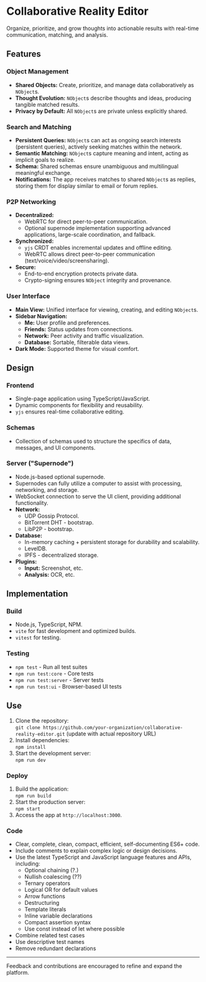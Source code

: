 # Collaborative Reality Editor

Organize, prioritize, and grow thoughts into actionable results with real-time communication, matching, and analysis.

## Features

### Object Management

- **Shared Objects:** Create, prioritize, and manage data collaboratively as `NObject`s.
- **Thought Evolution:** `NObject`s describe thoughts and ideas, producing tangible matched results.
- **Privacy by Default:** All `NObject`s are private unless explicitly shared.

### Search and Matching

- **Persistent Queries:** `NObject`s can act as ongoing search interests (persistent queries), actively seeking matches within the network.
- **Semantic Matching:** `NObject`s capture meaning and intent, acting as implicit goals to realize.
- **Schema:** Shared schemas ensure unambiguous and multilingual meaningful exchange.
- **Notifications:** The app receives matches to shared `NObject`s as replies, storing them for display similar to email or forum replies.

### P2P Networking

- **Decentralized:**
    - WebRTC for direct peer-to-peer communication.
    - Optional supernode implementation supporting advanced applications, large-scale coordination, and fallback.
- **Synchronized:**
    - `yjs` CRDT enables incremental updates and offline editing.
    - WebRTC allows direct peer-to-peer communication (text/voice/video/screensharing).
- **Secure:**
    - End-to-end encryption protects private data.
    - Crypto-signing ensures `NObject` integrity and provenance.

### User Interface

- **Main View:** Unified interface for viewing, creating, and editing `NObject`s.
- **Sidebar Navigation:**
    - **Me:** User profile and preferences.
    - **Friends:** Status updates from connections.
    - **Network:** Peer activity and traffic visualization.
    - **Database:** Sortable, filterable data views.
- **Dark Mode:** Supported theme for visual comfort.

## Design

### Frontend

- Single-page application using TypeScript/JavaScript.
- Dynamic components for flexibility and reusability.
- `yjs` ensures real-time collaborative editing.

### Schemas

- Collection of schemas used to structure the specifics of data, messages, and UI components.

### Server ("Supernode")

- Node.js-based optional supernode.
- Supernodes can fully utilize a computer to assist with processing, networking, and storage.
- WebSocket connection to serve the UI client, providing additional functionality.
- **Network:**
    - UDP Gossip Protocol.
    - BitTorrent DHT - bootstrap.
    - LibP2P - bootstrap.
- **Database:**
    - In-memory caching + persistent storage for durability and scalability.
    - LevelDB.
    - IPFS - decentralized storage.
- **Plugins:**
    - **Input:** Screenshot, etc.
    - **Analysis:** OCR, etc.

## Implementation

### Build

- Node.js, TypeScript, NPM.
- `vite` for fast development and optimized builds.
- `vitest` for testing.

### Testing

- `npm test` - Run all test suites
- `npm run test:core` - Core tests
- `npm run test:server` - Server tests
- `npm run test:ui` - Browser-based UI tests

## Use

1. Clone the repository:  
   `git clone https://github.com/your-organization/collaborative-reality-editor.git` (update with actual repository URL)
2. Install dependencies:  
   `npm install`
3. Start the development server:  
   `npm run dev`

### Deploy

1. Build the application:  
   `npm run build`
2. Start the production server:  
   `npm start`
3. Access the app at `http://localhost:3000`.

### Code

- Clear, complete, clean, compact, efficient, self-documenting ES6+ code.
- Include comments to explain complex logic or design decisions.
- Use the latest TypeScript and JavaScript language features and APIs, including:
  - Optional chaining (?.)                                                                                                     
  - Nullish coalescing (??)                                                                                                    
  - Ternary operators
  - Logical OR for default values                                                                                              
  - Arrow functions                                                                                                            
  - Destructuring                                                                                                              
  - Template literals
  - Inline variable declarations                                                                                               
  - Compact assertion syntax                                                                                                   
  - Use const instead of let where possible                                                                                   
- Combine related test cases                                                                                                 
- Use descriptive test names
- Remove redundant declarations

---

Feedback and contributions are encouraged to refine and expand the platform.

